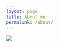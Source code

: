 ```yaml
---
layout: page
title: About me
permalink: /about/
---
```

<img src="http://www.codeislaw.com/layout-01.jpg">
